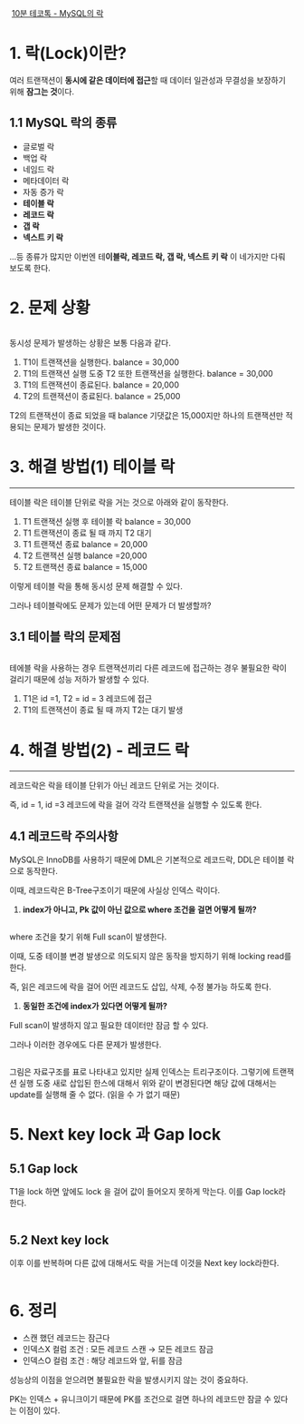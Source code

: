 <!-- ENTRY_ID: https://velog.io/@limseohyeon/10%EB%B6%84-%ED%85%8C%EC%BD%94%ED%86%A1-MySQL%EC%9D%98-%EB%9D%BD -->
<!-- SOURCE_TITLE: MySQL의 락 - 10분 테코톡 -->

<p><img alt="" src="https://velog.velcdn.com/images/limseohyeon/post/72d63037-c087-483f-a41e-2c5fd041f4c2/image.png" />
<a href="https://youtu.be/-VzgLlSXm4g?si=fTxgB3x33ZT_pUIb">10분 테코톡 - MySQL의 락</a></p>
<h1 id="1-락lock이란">1. 락(Lock)이란?</h1>
<p>여러 트랜잭션이 <strong>동시에 같은 데이터에 접근</strong>할 때 데이터 일관성과 무결성을 보장하기 위해 <strong>잠그는 것</strong>이다.</p>
<h2 id="11-mysql-락의-종류">1.1 MySQL 락의 종류</h2>
<ul>
<li>글로벌 락</li>
<li>백업 락</li>
<li>네임드 락</li>
<li>메타데이터 락</li>
<li>자동 증가 락</li>
<li><strong>테이블 락</strong></li>
<li><strong>레코드 락</strong></li>
<li><strong>갭 락</strong></li>
<li><strong>넥스트 키 락</strong></li>
</ul>
<p>…등 종류가 많지만 이번엔 테<strong>이블락, 레코드 락, 갭 락, 넥스트 키 락</strong> 이 네가지만 다뤄 보도록 한다.</p>
<h1 id="2-문제-상황">2. 문제 상황</h1>
<p><img alt="" src="https://velog.velcdn.com/images/limseohyeon/post/9b9f5e87-1492-4415-995a-9a8d64917ff3/image.png" /></p>
<p>동시성 문제가 발생하는 상황은 보통 다음과 같다.</p>
<ol>
<li>T1이 트랜잭션을 실행한다. balance = 30,000</li>
<li>T1의 트랜잭션 실행 도중 T2 또한 트랜잭션을 실행한다. balance = 30,000</li>
<li>T1의 트랜잭션이 종료된다. balance = 20,000</li>
<li>T2의 트랜잭션이 종료된다. balance = 25,000</li>
</ol>
<p>T2의 트랜잭션이 종료 되었을 때 balance 기댓값은 15,000지만 하나의 트랜잭션만 적용되는 문제가 발생한 것이다.</p>
<h1 id="3-해결-방법1-테이블-락">3. 해결 방법(1) 테이블 락</h1>
<hr />
<p>테이블 락은 테이블 단위로 락을 거는 것으로 아래와 같이 동작한다.</p>
<ol>
<li>T1 트랜잭션 실행 후 테이블 락 balance = 30,000</li>
<li>T1 트랜잭션이 종료 될 때 까지 T2 대기</li>
<li>T1 트랜잭션 종료 balance = 20,000</li>
<li>T2 트랜잭션 실행 balance =20,000</li>
<li>T2 트랜잭션 종료 balance = 15,000</li>
</ol>
<p>이렇게 테이블 락을 통해 동시성 문제 해결할 수 있다.</p>
<p>그러나 테이블락에도 문제가 있는데 어떤 문제가 더 발생할까?</p>
<h2 id="31-테이블-락의-문제점">3.1 테이블 락의 문제점</h2>
<p><img alt="" src="https://velog.velcdn.com/images/limseohyeon/post/d3c36e42-2b76-43a4-991e-84b990c5e4ee/image.png" /></p>
<p>테에블 락을 사용하는 경우 트랜잭션끼리 다른 레코드에 접근하는 경우 불필요한 락이 걸리기 때문에 성능 저하가 발생할 수 있다.</p>
<ol>
<li>T1은 id =1, T2 = id = 3 레코드에 접근</li>
<li>T1의 트랜잭션이 종료 될 때 까지 T2는 대기 발생</li>
</ol>
<h1 id="4-해결-방법2---레코드-락">4. 해결 방법(2) - 레코드 락</h1>
<hr />
<p>레코드락은 락을 테이블 단위가 아닌 레코드 단위로 거는 것이다.</p>
<p>즉, id = 1, id =3 레코드에 락을 걸어 각각 트랜잭션을 실행할 수 있도록 한다.</p>
<h2 id="41-레코드락-주의사항">4.1 레코드락 주의사항</h2>
<p>MySQL은 InnoDB를 사용하기 때문에 DML은 기본적으로 레코드락, DDL은 테이블 락으로 동작한다.</p>
<p>이때, 레코드락은 B-Tree구조이기 때문에 사실상 인덱스 락이다.</p>
<ol>
<li><strong>index가 아니고, Pk 값이 아닌 값으로 where 조건을 걸면 어떻게 될까?</strong></li>
</ol>
<p><img alt="" src="https://velog.velcdn.com/images/limseohyeon/post/e07aa9a4-45af-4b55-8101-925db87fc222/image.png" /></p>
<p>where 조건을 찾기 위해 Full scan이 발생한다.</p>
<p>이때, 도중 테이블 변경 발생으로 의도되지 않은 동작을 방지하기 위해 locking read를 한다. </p>
<p>즉, 읽은 레코드에 락을 걸어 어떤 레코드도 삽입, 삭제, 수정 불가능 하도록 한다.</p>
<ol>
<li><strong>동일한 조건에 index가 있다면 어떻게 될까?</strong></li>
</ol>
<p>Full scan이 발생하지 않고 필요한 데이터만 잠금 할 수 있다.</p>
<p>그러나 이러한 경우에도 다른 문제가 발생한다. </p>
<p><img alt="" src="https://velog.velcdn.com/images/limseohyeon/post/009b6529-5ed8-498c-97c3-42136dc1ad98/image.png" /></p>
<p>그림은 자료구조를 표로 나타내고 있지만 실제 인덱스는 트리구조이다.
그렇기에 트랜잭션 실행 도중 새로 삽입된 한스에 대해서 위와 같이 변경된다면 해당 값에 대해서는 update를 실행해 줄 수 없다. (읽을 수 가 없기 때문)</p>
<h1 id="5-next-key-lock-과-gap-lock"><strong>5. Next key lock 과 Gap lock</strong></h1>
<h2 id="51-gap-lock">5.1 Gap lock</h2>
<p>T1을 lock 하면 앞에도 lock 을 걸어 값이 들어오지 못하게 막는다. 이를 Gap lock라 한다.</p>
<p><img alt="" src="https://velog.velcdn.com/images/limseohyeon/post/f2ae66f0-dffb-4190-9f9a-ffa743ee0b61/image.png" /></p>
<h2 id="52-next-key-lock">5.2 Next key lock</h2>
<p>이후 이를 반복하며 다른 값에 대해서도 락을 거는데 이것을 Next key lock라한다.</p>
<p><img alt="" src="https://velog.velcdn.com/images/limseohyeon/post/1738bfe6-c838-46a2-9094-cdcb8557610e/image.png" /></p>
<h1 id="6-정리">6. 정리</h1>
<ul>
<li>스캔 했던 레코드는 잠근다</li>
<li>인덱스X 컬럼 조건 : 모든 레코드 스캔 → 모든 레코드 잠금</li>
<li>인덱스O 컬럼 조건 : 해당 레코드와 앞, 뒤를 잠금</li>
</ul>
<p>성능상의 이점을 얻으려면 불필요한 락을 발생시키지 않는 것이 중요하다. </p>
<p>PK는 인덱스 + 유니크이기 때문에 PK를 조건으로 걸면 하나의 레코드만 잠글 수 있다는 이점이 있다.</p>